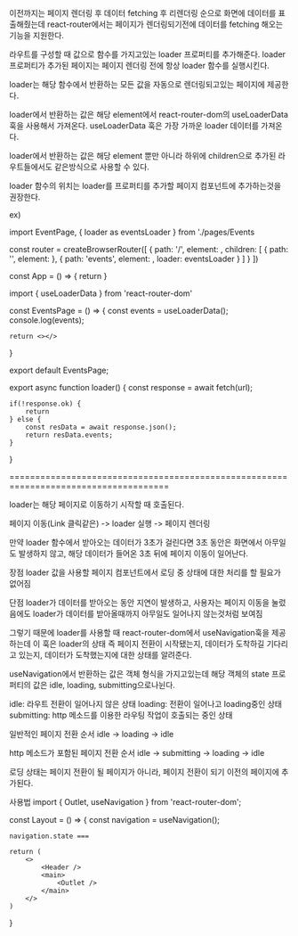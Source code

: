 이전까지는 페이지 렌더링 후 데이터 fetching 후 리렌더링 순으로 화면에 데이터를 표출해줬는데
react-router에서는 페이지가 렌더링되기전에 데이터를 fetching 해오는 기능을 지원한다.

라우트를 구성할 때 값으로 함수를 가지고있는 loader 프로퍼티를 추가해준다.
loader 프로퍼티가 추가된 페이지는 페이지 렌더링 전에 항상 loader 함수를 실행시킨다.

loader는 해당 함수에서 반환하는 모든 값을 자동으로 렌더링되고있는 페이지에 제공한다.

loader에서 반환하는 값은 해당 element에서 react-router-dom의 useLoaderData 훅을 사용해서 가져온다.
useLoaderData 훅은 가장 가까운 loader 데이터를 가져온다.

loader에서 반환하는 값은 해당 element 뿐만 아니라 하위에 children으로 추가된 라우트들에서도 
같은방식으로 사용할 수 있다.

loader 함수의 위치는 loader를 프로퍼티를 추가할 페이지 컴포넌트에 추가하는것을 권장한다.

ex)
<!-- App 컴포넌트 -->
import EventPage, { loader as eventsLoader } from './pages/Events

const router = createBrowserRouter([
    {
        path: '/',
        element: <Layout />,
        children: [
            { path: '', element: <HomePage />},
            {
                path: 'events',
                element: <EventsPage />,
                loader: eventsLoader
            }
        ]
    }
])

const App = () => {
    return <RouterProvider router={router} />
}

<!-- EventPage 컴포넌트 (http://localhost:3000/events) -->
import { useLoaderData } from 'react-router-dom'

const EventsPage = () => {
    const events = useLoaderData();
    <!-- loader에서 가져온 backend data 출력 -->
    console.log(events);

    return <></>
}

export default EventsPage;

export async function loader() {
    const response = await fetch(url);
    
    if(!response.ok) {
        return
    } else {
        const resData = await response.json();
        return resData.events;
    }
}

=====================================================================================

loader는 해당 페이지로 이동하기 시작할 때 호출된다.

페이지 이동(Link 클릭같은) -> loader 실행 -> 페이지 렌더링

만약 loader 함수에서 받아오는 데이터가 3초가 걸린다면 3초 동안은 화면에서 아무일도 발생하지 않고,
해당 데이터가 들어온 3초 뒤에 페이지 이동이 일어난다.

장점
loader 값을 사용할 페이지 컴포넌트에서 로딩 중 상태에 대한 처리를 할 필요가 없어짐

단점
loader가 데이터를 받아오는 동안 지연이 발생하고, 
사용자는 페이지 이동을 눌렀음에도 loader가 데이터를 받아올때까지 아무일도 일어나지 않는것처럼 보여짐

그렇기 때문에 loader를 사용할 때 react-router-dom에서 useNavigation훅을 제공하는데 이 훅은 
loader의 상태 즉 페이지 전환이 시작됐는지, 데이터가 도착하길 기다리고 있는지, 데이터가 도착했는지에 대한 상태를 알려준다.

useNavigation에서 반환하는 값은 객체 형식을 가지고있는데 해당 객체의 
state 프로퍼티의 값은 idle, loading, submitting으로나뉜다.

idle: 라우트 전환이 일어나지 않은 상태
loading: 전환이 일어나고 loading중인 상태
submitting: http 메소드를 이용한 라우팅 작업이 호출되는 중인 상태

일반적인 페이지 전환 순서
idle -> loading -> idle

http 메소드가 포함된 페이지 전환 순서
idle -> submitting -> loading -> idle

로딩 상태는 페이지 전환이 될 페이지가 아니라, 페이지 전환이 되기 이전의 페이지에 추가된다.

사용법
import { Outlet, useNavigation } from 'react-router-dom';

const Layout = () => {
    const navigation = useNavigation();

    navigation.state === 

    return (
        <>
            <Header />
            <main>
                <Outlet />
            </main>
        </>
    )
}